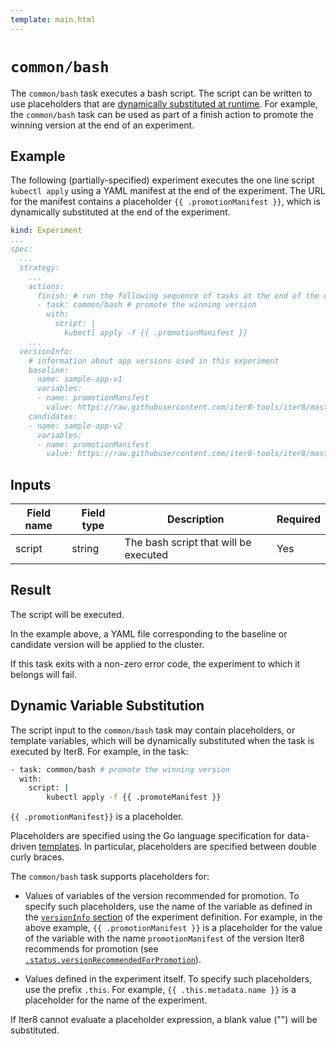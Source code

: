 ```yaml
---
template: main.html
---
```


# `common/bash`
The `common/bash` task executes a bash script. The script can be written to use placeholders that are [dynamically substituted at runtime](#dynamic-variable-substitution). For example, the `common/bash` task can be used as part of a finish action to promote the winning version at the end of an experiment.

## Example

The following (partially-specified) experiment executes the one line script `kubectl apply` using a YAML manifest at the end of the experiment. The URL for the manifest contains a placeholder `{{ .promotionManifest }}`, which is dynamically substituted at the end of the experiment.

```yaml
kind: Experiment
...
spec:
  ...
  strategy:
    ...
    actions:
      finish: # run the following sequence of tasks at the end of the experiment
      - task: common/bash # promote the winning version      
        with:
          script: |
            kubectl apply -f {{ .promotionManifest }}
    ...
  versionInfo:
    # information about app versions used in this experiment
    baseline:
      name: sample-app-v1
      variables:
      - name: promotionManifest
        value: https://raw.githubusercontent.com/iter8-tools/iter8/master/samples/knative/quickstart/baseline.yaml
    candidates:
    - name: sample-app-v2
      variables:
      - name: promotionManifest
        value: https://raw.githubusercontent.com/iter8-tools/iter8/master/samples/knative/quickstart/candidate.yaml
```

## Inputs

| Field name | Field type | Description | Required |
| ----- | ---- | ----------- | -------- |
| script | string | The bash script that will be executed | Yes |

## Result

The script will be executed.

In the example above, a YAML file corresponding to the baseline or candidate version will be applied to the cluster.

If this task exits with a non-zero error code, the experiment to which it belongs will fail.

## Dynamic Variable Substitution
The script input to the `common/bash` task may contain placeholders, or template variables, which will be dynamically substituted when the task is executed by Iter8. For example, in the task:

```bash
- task: common/bash # promote the winning version      
  with:
    script: |
        kubectl apply -f {{ .promoteManifest }}
```

`{{ .promotionManifest}}` is a placeholder.

Placeholders are specified using the Go language specification for data-driven [templates](https://golang.org/pkg/html/template/). In particular, placeholders are specified between double curly braces.

The `common/bash` task supports placeholders for:

- Values of variables of the version recommended for promotion. To specify such placeholders, use the name of the variable as defined in the [`versionInfo` section](../experiment.md#versioninfo) of the experiment definition. For example, in the above example, `{{ .promotionManifest }}` is a placeholder for the value of the variable with the name `promotionManifest` of the version Iter8 recommends for promotion (see [`.status.versionRecommendedForPromotion`](../experiment.md#status)).

- Values defined in the experiment itself. To specify such placeholders, use the prefix `.this`. For example, `{{ .this.metadata.name }}` is a placeholder for the name of the experiment.

If Iter8 cannot evaluate a placeholder expression, a blank value ("") will be substituted.